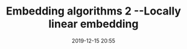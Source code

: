 ---
title: Embedding algorithms 2 --Locally linear embedding
date: 2019-12-15 20:55
categories: [Manifold Learning, Embedding methods]
tags: [Manifold, Embedding]
---